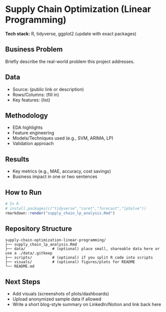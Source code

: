 # Supply Chain Optimization (Linear Programming)

**Tech stack:** R, tidyverse, ggplot2 (update with exact packages)

## Business Problem
Briefly describe the real-world problem this project addresses.

## Data
- Source: (public link or description)
- Rows/Columns: (fill in)
- Key features: (list)

## Methodology
- EDA highlights
- Feature engineering
- Models/Techniques used (e.g., SVM, ARIMA, LP)
- Validation approach

## Results
- Key metrics (e.g., MAE, accuracy, cost savings)
- Business impact in one or two sentences

## How to Run
```r
# In R
# install.packages(c("tidyverse","caret","forecast","lpSolve"))
rmarkdown::render("supply_chain_lp_analysis.Rmd")
```

## Repository Structure
```
supply-chain-optimization-linear-programming/
├── supply_chain_lp_analysis.Rmd
├── data/            # (optional) place small, shareable data here or use a ./data/.gitkeep
├── scripts/         # (optional) if you split R code into scripts
├── visuals/         # (optional) figures/plots for README
└── README.md
```

## Next Steps
- Add visuals (screenshots of plots/dashboards)
- Upload anonymized sample data if allowed
- Write a short blog-style summary on LinkedIn/Notion and link back here

